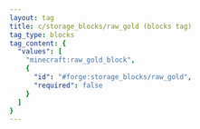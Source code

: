 ```yaml
---
layout: tag
title: c/storage_blocks/raw_gold (blocks tag)
tag_type: blocks
tag_content: {
  "values": [
    "minecraft:raw_gold_block",
    {
      "id": "#forge:storage_blocks/raw_gold",
      "required": false
    }
  ]
}
---
```

